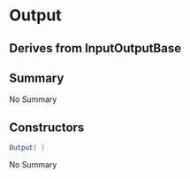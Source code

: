 # Output

## Derives from InputOutputBase

## Summary

No Summary
## Constructors

```c#
Output( ) 
```
No Summary
